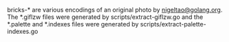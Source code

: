 bricks-* are various encodings of an original photo by nigeltao@golang.org. The
*.giflzw files were generated by scripts/extract-giflzw.go and the *.palette
and *.indexes files were generated by scripts/extract-palette-indexes.go
